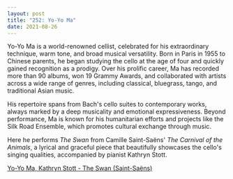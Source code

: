 ```yaml
---
layout: post
title: "252: Yo-Yo Ma"
date: 2021-08-26
---
```


Yo-Yo Ma is a world-renowned cellist, celebrated for his extraordinary technique, warm tone, and broad musical versatility. Born in Paris in 1955 to Chinese parents, he began studying the cello at the age of four and quickly gained recognition as a prodigy. Over his prolific career, Ma has recorded more than 90 albums, won 19 Grammy Awards, and collaborated with artists across a wide range of genres, including classical, bluegrass, tango, and traditional Asian music.

His repertoire spans from Bach's cello suites to contemporary works, always marked by a deep musicality and emotional expressiveness. Beyond performance, Ma is known for his humanitarian efforts and projects like the Silk Road Ensemble, which promotes cultural exchange through music.

Here he performs *The Swan* from Camille Saint-Saëns' *The Carnival of the Animals*, a lyrical and graceful piece that beautifully showcases the cello's singing qualities, accompanied by pianist Kathryn Stott.

[Yo-Yo Ma, Kathryn Stott - The Swan (Saint-Saëns)](https://youtu.be/3qrKjywjo7Q)
